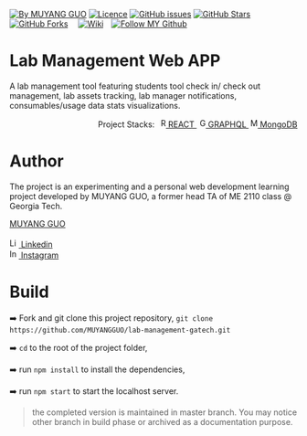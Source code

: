 [![By MUYANG GUO](https://img.shields.io/badge/by-muyangguo-blue.svg)](https://github.com/MUYANGGUO) [![Licence](https://img.shields.io/badge/license-GPL--3.0-blue.svg)](https://github.com/MUYANGGUO/lab-management-gatech/blob/master/LICENSE) [![GitHub issues](https://img.shields.io/github/issues/MUYANGGUO/lab-management-gatech.svg)](https://github.com/MUYANGGUO/lab-management-gatech/issues/) [![GitHub Stars](https://img.shields.io/github/stars/MUYANGGUO/lab-management-gatech.svg?style=social&label=Star)](https://github.com/MUYANGGUO/lab-management-gatech)[![GitHub Forks](https://img.shields.io/github/forks/MUYANGGUO/lab-management-gatech.svg?style=social&label=Fork)](https://github.com/MUYANGGUO/lab-management-gatech)
&emsp;[![Wiki](https://img.shields.io/badge/See--Wiki--Pages-grey?style=for-the-badge&logo=Github)](https://github.com/MUYANGGUO/lab-management-gatech/wiki)&emsp;[![Follow MY Github](https://img.shields.io/badge/Follow--My--Github-purple?style=for-the-badge&logo=Github)](https://github.com/MUYANGGUO)
# Lab Management Web APP
A lab management tool featuring students tool check in/ check out management, lab assets tracking, lab manager notifications, consumables/usage data stats visualizations.<br/>

<p align="right">
  Project Stacks:
<a href="https://reactjs.org/">
<img src="https://simpleicons.org/icons/react.svg" alt="REACT" width=16 height=16 > REACT
</a> 
<a href="https://graphql.org/">
<img src="https://simpleicons.org/icons/graphql.svg" alt="GRAPHQL" width=16 height=16 > GRAPHQL
</a> 
<a href="https://mongodb.com">
<img src="https://simpleicons.org/icons/mongodb.svg" alt="MongoDB" width=16 height=16 > MongoDB
</a> 
</p>

# Author
The project is an experimenting and a personal web development learning project developed by MUYANG GUO, a former head TA of ME 2110 class @ Georgia Tech. <br/>
<p align="left">
<a href="https://www.linkedin.com/in/muyang-guo-445a3465/">MUYANG GUO</a> <br> <br>
<a href="https://www.linkedin.com/in/muyang-guo-445a3465/">
<img src="https://simpleicons.org/icons/linkedin.svg" alt="Linkedin" width=16 height=16 > Linkedin
</a> <br>
<a href="https://www.instagram.com/muyang_guo/">
<img src="https://simpleicons.org/icons/instagram.svg" alt="Instagram" width=16 height=16 > Instagram
</a> 



# Build

:arrow_right: Fork and git clone this project repository, `git clone https://github.com/MUYANGGUO/lab-management-gatech.git`

:arrow_right: `cd` to the root of the project folder,

:arrow_right: run `npm install` to install the dependencies,

:arrow_right: run `npm start` to start the localhost server.

> the completed version is maintained in master branch. You may notice other branch in build phase or archived as a documentation purpose.




